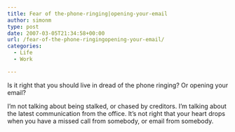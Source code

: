 ```yaml
---
title: Fear of the-phone-ringing|opening-your-email
author: simonm
type: post
date: 2007-03-05T21:34:58+00:00
url: /fear-of-the-phone-ringingopening-your-email/
categories:
  - Life
  - Work

---
```

Is it right that you should live in dread of the phone ringing? Or opening your email?

I&#8217;m not talking about being stalked, or chased by creditors. I&#8217;m talking about the latest communication from the office. It&#8217;s not right that your heart drops when you have a missed call from somebody, or email from somebody.